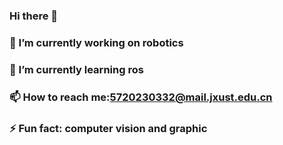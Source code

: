 ### Hi there 👋
### 🔭 I’m currently working on robotics
### 🌱 I’m currently learning ros
### 📫 How to reach me:5720230332@mail.jxust.edu.cn
### ⚡ Fun fact: computer vision and graphic



